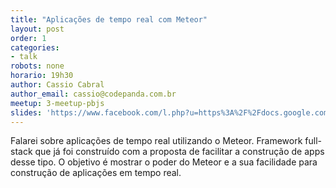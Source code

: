 ```yaml
---
title: "Aplicações de tempo real com Meteor"
layout: post
order: 1
categories:
- talk
robots: none
horario: 19h30
author: Cassio Cabral
author_email: cassio@codepanda.com.br
meetup: 3-meetup-pbjs
slides: 'https://www.facebook.com/l.php?u=https%3A%2F%2Fdocs.google.com%2Fpresentation%2Fd%2F1eXFy6P7ZHXMlz7_Mx_m2RyNLbV51sO8-uBhVVNcZI_M%2Fpub%3Fstart%3Dfalse%26loop%3Dfalse%26delayms%3D3000&h=cAQEjMzFV'
---
```


Falarei sobre aplicações de tempo real utilizando o Meteor. Framework full-stack que já foi construído com a proposta de facilitar a construção de apps desse tipo. O objetivo é mostrar o poder do Meteor e a sua facilidade para construção de aplicações em tempo real.
